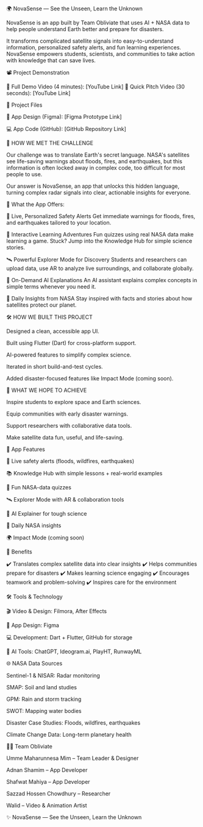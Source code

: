 🌍 NovaSense — See the Unseen, Learn the Unknown

NovaSense is an app built by Team Obliviate that uses AI + NASA data to help people understand Earth better and prepare for disasters.

It transforms complicated satellite signals into easy-to-understand information, personalized safety alerts, and fun learning experiences. NovaSense empowers students, scientists, and communities to take action with knowledge that can save lives.

📽️ Project Demonstration

🎥 Full Demo Video (4 minutes): [YouTube Link]
🎥 Quick Pitch Video (30 seconds): [YouTube Link]

📂 Project Files

🎨 App Design (Figma): [Figma Prototype Link]

💻 App Code (GitHub): [GitHub Repository Link]

🚀 HOW WE MET THE CHALLENGE

Our challenge was to translate Earth's secret language. NASA's satellites see life-saving warnings about floods, fires, and earthquakes, but this information is often locked away in complex code, too difficult for most people to use.

Our answer is NovaSense, an app that unlocks this hidden language, turning complex radar signals into clear, actionable insights for everyone.

🌟 What the App Offers:

🔔 Live, Personalized Safety Alerts
Get immediate warnings for floods, fires, and earthquakes tailored to your location.

🧩 Interactive Learning Adventures
Fun quizzes using real NASA data make learning a game. Stuck? Jump into the Knowledge Hub for simple science stories.

🛰️ Powerful Explorer Mode for Discovery
Students and researchers can upload data, use AR to analyze live surroundings, and collaborate globally.

🤖 On-Demand AI Explanations
An AI assistant explains complex concepts in simple terms whenever you need it.

📅 Daily Insights from NASA
Stay inspired with facts and stories about how satellites protect our planet.

🛠️ HOW WE BUILT THIS PROJECT

Designed a clean, accessible app UI.

Built using Flutter (Dart) for cross-platform support.

AI-powered features to simplify complex science.

Iterated in short build-and-test cycles.

Added disaster-focused features like Impact Mode (coming soon).

🎯 WHAT WE HOPE TO ACHIEVE

Inspire students to explore space and Earth sciences.

Equip communities with early disaster warnings.

Support researchers with collaborative data tools.

Make satellite data fun, useful, and life-saving.

📱 App Features

🌊 Live safety alerts (floods, wildfires, earthquakes)

📚 Knowledge Hub with simple lessons + real-world examples

🧩 Fun NASA-data quizzes

🛰️ Explorer Mode with AR & collaboration tools

🤖 AI Explainer for tough science

📅 Daily NASA insights

🌍 Impact Mode (coming soon)

🌟 Benefits

✔️ Translates complex satellite data into clear insights
✔️ Helps communities prepare for disasters
✔️ Makes learning science engaging
✔️ Encourages teamwork and problem-solving
✔️ Inspires care for the environment

🛠️ Tools & Technology

🎬 Video & Design: Filmora, After Effects

🎨 App Design: Figma

💻 Development: Dart + Flutter, GitHub for storage

🤖 AI Tools: ChatGPT, Ideogram.ai, PlayHT, RunwayML

🌐 NASA Data Sources

Sentinel-1 & NISAR: Radar monitoring

SMAP: Soil and land studies

GPM: Rain and storm tracking

SWOT: Mapping water bodies

Disaster Case Studies: Floods, wildfires, earthquakes

Climate Change Data: Long-term planetary health

👩‍🚀 Team Obliviate

Umme Maharunnesa Mim – Team Leader & Designer

Adnan Shamim – App Developer

Shafwat Mahiya – App Developer

Sazzad Hossen Chowdhury – Researcher

Walid – Video & Animation Artist

✨ NovaSense — See the Unseen, Learn the Unknown
